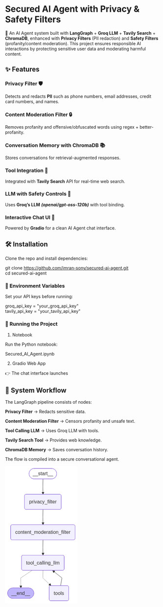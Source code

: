 # Secured AI Agent with Privacy & Safety Filters  

🚀 An AI Agent system built with **LangGraph** + **Groq LLM** + **Tavily Search** + **ChromaDB**, enhanced with **Privacy Filters** (PII redaction) and **Safety Filters** (profanity/content moderation).
This project ensures responsible AI interactions by protecting sensitive user data and moderating harmful content.

## ✨ Features

### Privacy Filter 🛡️

Detects and redacts **PII** such as phone numbers, email addresses, credit card numbers, and names.

### Content Moderation Filter 🔒

Removes profanity and offensive/obfuscated words using regex + better-profanity.

### Conversation Memory with ChromaDB 📚

Stores conversations for retrieval-augmented responses.

### Tool Integration 🔧

Integrated with **Tavily Search** API for real-time web search.

### LLM with Safety Controls 🤖

Uses **Groq’s LLM** ***(openai/gpt-oss-120b)*** with tool binding.

### Interactive Chat UI 💬

Powered by **Gradio** for a clean AI Agent chat interface.

## 🛠️ Installation

Clone the repo and install dependencies:

git clone https://github.com/imran-sony/secured-ai-agent.git  
cd secured-ai-agent

### 🔑 Environment Variables

Set your API keys before running:

groq_api_key = "your_groq_api_key"  
tavily_api_key = "your_tavily_api_key"

### 🚀 Running the Project
1. Notebook

Run the Python notebook:

Secured_AI_Agent.ipynb

2. Gradio Web App

👉 The chat interface launches

## 🧩 System Workflow

The LangGraph pipeline consists of nodes:

**Privacy Filter** → Redacts sensitive data.

**Content Moderation Filter** → Censors profanity and unsafe text.

**Tool Calling LLM** → Uses Groq LLM with tools.

**Tavily Search Tool** → Provides web knowledge.

**ChromaDB Memory** → Saves conversation history.

The flow is compiled into a secure conversational agent.

![Agent_Structure](./Agent_Structure.png)
